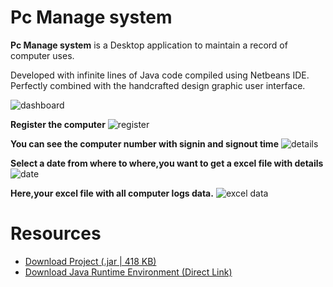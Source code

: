 # Pc Manage system
**Pc Manage system** is a Desktop application  to maintain a record of computer uses.

Developed with infinite lines of Java code compiled using Netbeans IDE. Perfectly combined with the handcrafted design graphic user interface.

![dashboard](https://user-images.githubusercontent.com/42845723/94344528-a1a6cb80-003d-11eb-92f9-db0ae9446d51.PNG)

**Register the computer**
![register](https://user-images.githubusercontent.com/42845723/94346463-6c54aa80-004a-11eb-9464-e9acbe1495d9.PNG)

**You can see the computer number with signin and signout time**
![details](https://user-images.githubusercontent.com/42845723/94346481-88f0e280-004a-11eb-9324-d2ae9445d657.PNG)

**Select a date from where to where,you want to get a excel file with details**
![date](https://user-images.githubusercontent.com/42845723/94346487-973efe80-004a-11eb-81e0-0ad373444204.PNG)

**Here,your excel file with all computer logs data.**
![excel data](https://user-images.githubusercontent.com/42845723/94346491-9ad28580-004a-11eb-8c88-1292351cdd07.PNG)

# Resources
* [Download Project (.jar | 418 KB)](https://drive.google.com/file/d/1i8ws9j_xrVvllo9eW2XJzSTio-dFfgWG/view?usp=sharing)
* [Download Java Runtime Environment (Direct Link)](https://www.java.com/en/download/)
